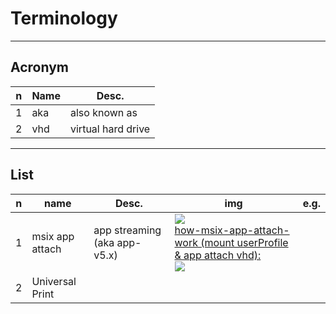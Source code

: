 # Terminology

---

## Acronym
|n|Name|Desc.|
|-|----|-----|
|1|aka|also known as|
|2|vhd|virtual hard drive|

---

## List
|n|name|Desc.|img|e.g.|
|-|----|-----|---|----|
|1|msix app attach|app streaming (aka app-v5.x)|<img src="https://i.imgur.com/TCmAj4T.png"><br/><ins>how-msix-app-attach-work (mount userProfile & app attach vhd):</ins><br/><img src="https://i.imgur.com/HFqZ0xT.png">||
|2|Universal Print|
